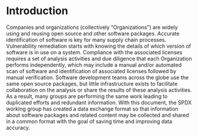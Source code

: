 # Introduction

Companies and organizations (collectively “Organizations”) are widely using and reusing open source and other software packages. Accurate identification of software is key for many supply chain processes. Vulnerability remediation starts with knowing the details of which version of software is in use on a system. Compliance with the associated licenses requires a set of analysis activities and due diligence that each Organization performs independently, which may include a manual and/or automated scan of software and identification of associated licenses followed by manual verification. Software development teams across the globe use the same open source packages, but little infrastructure exists to facilitate collaboration on the analysis or share the results of these analysis activities. As a result, many groups are performing the same work leading to duplicated efforts and redundant information. With this document, the SPDX working group has created a data exchange format so that information about software packages and related content may be collected and shared in a common format with the goal of saving time and improving data accuracy.
